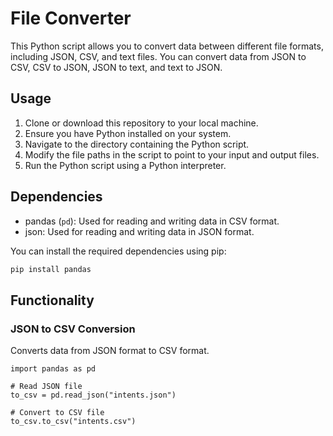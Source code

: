 # File Converter

This Python script allows you to convert data between different file formats, including JSON, CSV, and text files. You can convert data from JSON to CSV, CSV to JSON, JSON to text, and text to JSON.

## Usage

1. Clone or download this repository to your local machine.
2. Ensure you have Python installed on your system.
3. Navigate to the directory containing the Python script.
4. Modify the file paths in the script to point to your input and output files.
5. Run the Python script using a Python interpreter.

## Dependencies

- pandas (`pd`): Used for reading and writing data in CSV format.
- json: Used for reading and writing data in JSON format.

You can install the required dependencies using pip:

```bash
pip install pandas
```

## Functionality

### JSON to CSV Conversion

Converts data from JSON format to CSV format.

```
import pandas as pd

# Read JSON file
to_csv = pd.read_json("intents.json")

# Convert to CSV file
to_csv.to_csv("intents.csv")
```

